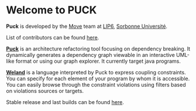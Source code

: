 # Welcome to PUCK

__Puck__ is developed by the [Move](https://www.lip6.fr/recherche/team.php?acronyme=MoVe) team at [LIP6](http://www.lip6.fr), [Sorbonne Université](https://www.sorbonne-universite.fr/).

List of contributors can be found [here](contributors.md).

[__Puck__](puck.md) is an architecture refactoring tool focusing on dependency breaking. It dynamically generates a dependency graph viewable in an interactive UML-like format or using our graph explorer. It currently target java programs.

[__Weland__](weland.md) is a language interpreted by Puck to express coupling constraints. You can specify for each element of your program by whom it is accessible. You can easily browse through the constraint violations using filters based on violations sources or targets.

Stable release and last builds can be found [here](https://puckdistrib.github.io/puck/).
